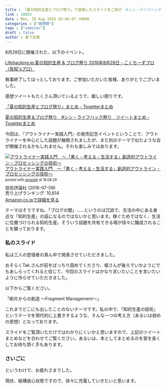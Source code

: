 ```yaml
---
title : 「夏の知的生産とブログ祭り」で使用したスライドをご紹介　#シン・ライフハック祭り
link : 18853
date : Mon, 29 Aug 2016 02:06:07 +0000
categories : ["感想群"]
tags : ["seminar"]
draft : false
author : 倉下忠憲
---
```


8月28日に開催された、以下のイベント。

<a href="http://www.kokuchpro.com/event/03411235a0eefa75095d69c7e2d51420/">Lifehacking.jp:夏の知的生産 &amp; ブログ祭り 2016年8月28日 - こくちーずプロ（告知'sプロ）</a>

無事終了してほっとしております。ご参加いただいた皆様、ありがとうございました。

感想ツイートもたくさん頂いているようで、嬉しい限りです。

<a href="http://togetter.com/li/1017645">「夏の知的生産とブログ祭り」まとめ - Togetterまとめ</a>

<a href="http://togetter.com/li/1017649">夏の知的生産＆ブログ祭り　#シン・ライフハック祭り　ツイートまとめ - Togetterまとめ</a>

今回は、『アウトライナー実践入門』の発売記念イベントということで、アウトライナーを中心とした話題が展開されましたが、また別のテーマで似たような会が開催されるかもしれません。それも楽しみではあります。

<div class="amazlet-box" style="margin-bottom:0px;"><div class="amazlet-image" style="float:left;margin:0px 12px 1px 0px;"><a href="http://www.amazon.co.jp/exec/obidos/ASIN/B01I0TZWUK/rashita1000-22/ref=nosim/" name="amazletlink" target="_blank"><img src="http://ecx.images-amazon.com/images/I/51HoJpXhvnL._SL160_.jpg" alt="アウトライナー実践入門　～「書く・考える・生活する」創造的アウトライン・プロセッシングの技術～" style="border: none;" /></a></div><div class="amazlet-info" style="line-height:120%; margin-bottom: 10px"><div class="amazlet-name" style="margin-bottom:10px;line-height:120%"><a href="http://www.amazon.co.jp/exec/obidos/ASIN/B01I0TZWUK/rashita1000-22/ref=nosim/" name="amazletlink" target="_blank">アウトライナー実践入門　～「書く・考える・生活する」創造的アウトライン・プロセッシングの技術～</a><div class="amazlet-powered-date" style="font-size:80%;margin-top:5px;line-height:120%">posted with <a href="http://www.amazlet.com/" title="amazlet" target="_blank">amazlet</a> at 16.08.29</div></div><div class="amazlet-detail">技術評論社 (2016-07-09)<br />売り上げランキング: 10,614<br /></div><div class="amazlet-sub-info" style="float: left;"><div class="amazlet-link" style="margin-top: 5px"><a href="http://www.amazon.co.jp/exec/obidos/ASIN/B01I0TZWUK/rashita1000-22/ref=nosim/" name="amazletlink" target="_blank">Amazon.co.jpで詳細を見る</a></div></div></div><div class="amazlet-footer" style="clear: left"></div></div>


テーマはそうですね、「ブログの闇」……というのは冗談で、生活の中にある身近な「知的生産」の話になるのではないかと思います。稼ぐためではなく、生活に位置づけられる知的生産。そういう話題を共有できる場が徐々に醸成されることを願っております。

<h3>私のスライド</h3>

私は三人の登壇者の真ん中で発表させていただきました。

おそらくTak.さんが前をばっちり固めてくださり、堀さんが後ろでいかようにでもあしらってくれると信じて、今回のスライドはかなり言いたいことを言いたいように作らせていただきました。

以下からご覧ください。

<script async class="speakerdeck-embed" data-id="03dcd85047cf4ba1b25e0ff5d71b394f" data-ratio="1.33333333333333" src="//speakerdeck.com/assets/embed.js"></script>

「断片からの創造 〜Fragment Management〜」

これまでどこにも出したことのないテーマです。私の中で、「知的生産の技術」というテーマを現代的に上書きするような、そんな一つの考え方（あるいは弱めの思想）となっております。

スライドをご覧頂いただけではわかりにくいかと思いますので、上記のツイートまとめなどを合わせてご覧ください。あるいは、本としてまとめるのを首を長くしてお待ち頂く手もあります。

<h3>さいごに</h3>

というわけで、お疲れさまでした。

現状、結構放心状態ですので、徐々に充電していきたいと思います。